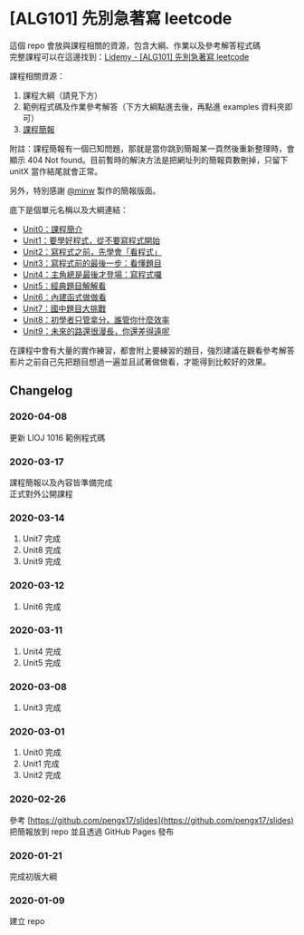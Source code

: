 # [ALG101] 先別急著寫 leetcode

這個 repo 會放與課程相關的資源，包含大綱、作業以及參考解答程式碼  
完整課程可以在這邊找到：[Lidemy - [ALG101] 先別急著寫 leetcode](https://lidemy.com/p/alg101-leetcode)

課程相關資源：

1. 課程大綱（請見下方）
2. 範例程式碼及作業參考解答（下方大綱點進去後，再點進 examples 資料夾即可）
3. [課程簡報](https://lidemy.github.io/ALG101-too-weak-to-leetcode/public/) 

附註：課程簡報有一個已知問題，那就是當你跳到簡報某一頁然後重新整理時，會顯示 404 Not found。目前暫時的解決方法是把網址列的簡報頁數刪掉，只留下 unitX 當作結尾就會正常。

另外，特別感謝 [@minw](https://github.com/ishin4554) 製作的簡報版面。

底下是個單元名稱以及大綱連結：

* [Unit0：課程簡介](unit0)
* [Unit1：要學好程式，從不要寫程式開始](unit1)
* [Unit2：寫程式之前，先學會「看程式」](unit2)
* [Unit3：寫程式前的最後一步：看懂題目](unit3)
* [Unit4：主角總是最後才登場：寫程式囉](unit4)
* [Unit5：經典題目解解看](unit5)
* [Unit6：內建函式做做看](unit6)
* [Unit7：國中題目大挑戰](unit7)
* [Unit8：初學者只管拿分，誰管你什麼效率](unit8)
* [Unit9：未來的路還很漫長，你還差得遠呢](unit9)

在課程中會有大量的實作練習，都會附上要練習的題目，強烈建議在觀看參考解答影片之前自己先把題目想過一遍並且試著做做看，才能得到比較好的效果。

## Changelog

### 2020-04-08

更新 LIOJ 1016 範例程式碼

### 2020-03-17

課程簡報以及內容皆準備完成  
正式對外公開課程

### 2020-03-14
1. Unit7 完成
2. Unit8 完成
3. Unit9 完成

### 2020-03-12

1. Unit6 完成

### 2020-03-11

1. Unit4 完成
2. Unit5 完成

### 2020-03-08

1. Unit3 完成

### 2020-03-01

1. Unit0 完成
2. Unit1 完成
3. Unit2 完成

### 2020-02-26

參考 [https://github.com/pengx17/slides](https://github.com/pengx17/slides)  
把簡報放到 repo 並且透過 GitHub Pages 發布

### 2020-01-21
完成初版大綱

### 2020-01-09
建立 repo
